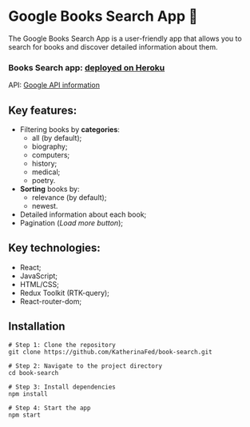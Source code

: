 # Google Books Search App :open_book:
The Google Books Search App is a user-friendly app that allows you to search for books and discover detailed information about them.

### Books Search app: [deployed on Heroku](https://book-search-steel.vercel.app/)

API: [Google API information](https://developers.google.com/books/docs/v1/using)

## Key features:
- Filtering books by **categories**:
   - all (by default);
   - biography;
   - computers;
   - history;
   - medical;
   - poetry.
- **Sorting** books by:
   - relevance (by default);
   - newest.
- Detailed information about each book;
- Pagination (*Load more button*);

## Key technologies:
- React;
- JavaScript;
- HTML/CSS;
- Redux Toolkit (RTK-query);
- React-router-dom;


## Installation
```
# Step 1: Clone the repository
git clone https://github.com/KatherinaFed/book-search.git

# Step 2: Navigate to the project directory  
cd book-search

# Step 3: Install dependencies 
npm install

# Step 4: Start the app
npm start
```

